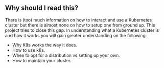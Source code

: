 ## Why should I read this?

There is (too) much information on how to interact and use a Kubernetes cluster but there is almost none on how to setup one from ground up.
This project tries to close this gap. In understanding what a Kubernetes cluster is and how it works you will gain greater understanding on the following:
- Why K8s works the way it does.
- How to use k8s.
- When to opt for a distribution vs setting up your own.
- How to maintain your cluster.
